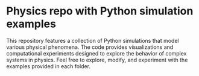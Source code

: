 # Physics repo with Python simulation examples

This repository features a collection of Python simulations that model various physical phenomena. 
The code provides visualizations and computational experiments designed to explore the behavior of complex systems in physics. Feel free to explore, modify, and experiment with the examples provided in each folder.
